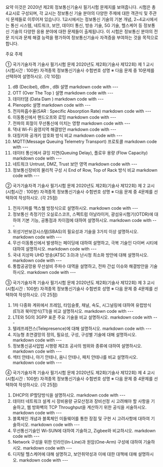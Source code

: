 요약
이것은 2020년 제2회 정보통신기술사 필기시험 문제지를 보여줍니다. 시험은 총 4교시로 구성되며, 각 교시는 정보통신 기술 분야의 다양한 주제에 대한 객관식 및 주관식 문제들로 이루어져 있습니다. 1교시에서는 정보통신 기술의 기본 개념, 2~4교시에서는 통신 시스템, 네트워크, 보안, 데이터 통신, 방송 기술, 5G 기술, 헬스케어 등 정보통신 기술의 다양한 응용 분야에 대한 문제들이 출제됩니다. 이 시험은 정보통신 분야의 전문 지식과 문제 해결 능력을 평가하여 정보통신기술사 자격증을 부여하는 것을 목적으로 합니다.

주요 주제










① 국가기술자격 기술사 필기시험 문제
2020년도 제2회(기술사 제122회) 제 1 교시(시험시간 : 100분)
자격종목 정보통신기술사 수험번호 성명
※ 다음 문제 중 10문제를 선택하여 설명하시오. (각 10점)
1. dB (Decibel), dBm , dBi  설명    markdown code with ---
2. OTT (Over The Top )  설명    markdown code with ---
3. 데이터댐 (Data Dam )   markdown code with ---
4. Plenoptic  설명    markdown code with ---
5. 전자파흡수율(SAR : Specific Absorption Rate)   markdown code with ---
6. 이동통신에서 핸드오프와 로밍   markdown code with ---
7. 전파의 회절이 무선통신에 미치는 영향   markdown code with ---
8. 댁내 Wi-Fi 음영지역 해결방안   markdown code with ---
9. 대칭키와 공개키 암호화 방식 비교   markdown code with ---
10. MQTT(Message Queuing Telemetry Transport) 프로토콜   markdown code with ---
11. 데이터 통신에서 큐잉 지연(Queuing Delay), 플로우 용량 (Flow Capacity)   markdown code with ---
12. 네트워크 Untrust, DMZ, Trust 보안 영역   markdown code with ---
13. 정보통신장비의 물리적 구성 시 End of Row, Top of Rack 방식 비교   markdown code with ---


② 국가기술자격 기술사 필기시험 문제
2020년도 제2회(기술사 제122회) 제 2 교시(시험시간 : 100분)
자격종목 정보통신기술사 수험번호 성명
※ 다음 문제 중 4문제를 선택하여 작성하시오. (각 25점)
1. 전자기파를 맥스웰 방정식으로 설명하시오.   markdown code with ---
2. 정보통신 측정기인 오실로스코프, 스펙트럼 아날라이저, 광섬유시험기(OTDR)에
대하여 기본 기능, 공통점과 차이점에 대하여 설명하시오.   markdown code with ---
3. 위성기반보강시스템(SBAS)의 필요성과 기술을 3가지 이상 설명하시오.   markdown code with ---
4. 무선·이동통신에서 발생하는 페이딩에 대하여 설명하고, 극복 기술인 다이버
시티에 대하여 설명하시오.   markdown code with ---
5. 국내 지상파 UHD 방송(ATSC 3.0)과 난시청 최소화 방안에 대해 설명하시오.   markdown code with ---
6. 통합공공망용 무선설비 주파수 대역을 설명하고, 전파 간섭 이슈와 해결방안을
기술하시오.   markdown code with ---


③ 국가기술자격 기술사 필기시험 문제
2020년도 제2회(기술사 제122회) 제 3 교시(시험시간 : 100분)
자격종목 정보통신기술사 수험번호 성명
※ 다음 문제 중 4문제를 선택하여 작성하시오. (각 25점)
1. 1차 다중화 계위에서 프레임, 타임슬롯, 채널, 속도, 시그널링에 대하여
유럽방식(E1)과 북미방식(T1)을 비교 설명하시오.   markdown code with ---
2. LTE와 5G의 3GPP 표준 주요 기술을 비교 설명하시오.   markdown code with ---
3. 텔레프레전스(Telepresence)에 대해 설명하시오.   markdown code with ---
4. 지능형 초연결망의 정의, 필요성, 구성, 구성별 기술에 대해 설명하시오.   markdown code with ---
5. 정보통신공사업법 시행령 제2조 공사의 범위와 종류에 대하여 설명하시오.   markdown code with ---
6. 섹터 안테나, 야기 안테나, 옴니 안테나, 패치 안테나를 비교 설명하시오.   markdown code with ---


④ 국가기술자격 기술사 필기시험 문제
2020년도 제2회(기술사 제122회) 제 4 교시(시험시간 : 100분)
자격종목 정보통신기술사 수험번호 성명
※ 다음 문제 중 4문제를 선택하여 작성하시오. (각 25점)
1. DHCP의 IP할당방식을 설명하시오.   markdown code with ---
2. 데이터 네트워크 설계 시 장비용량 규모산정과 장비선정 시 고려해야 할
사항을 기술하고, 웹 방화벽의 TCP Throughput을 계산하기 위한 공식을
서술하시오.   markdown code with ---
3. 블록체인 개념과 블록체인 미들웨어를 통한 장점 및 구현 시 고려사항에
대하여 기술하시오.   markdown code with ---
4. 무선통신기술인 Wi-SUN에 대하여 기술하고, Zigbee와 비교하시오.   markdown code with ---
5. Network 구성을 위한 인라인(In-Line)과 원암(One-Arm) 구성에 대하여
기술하시오.   markdown code with ---
6. 디지털 헬스케어에 대해 설명하고, 보안취약성과 이에 대한 대책에 대해
설명하시오.   markdown code with ---